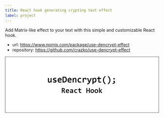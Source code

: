 ```yaml
---
title: React hook generating crypting text effect
label: project
---
```


Add Matrix-like effect to your text with this simple and customizable React hook.

- url: https://www.npmjs.com/package/use-dencrypt-effect
- repository: https://github.com/crazko/use-dencrypt-effect

![](../../../images/usedencrypt.png)
